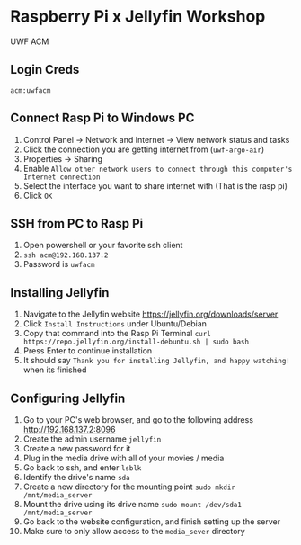 # Raspberry Pi x Jellyfin Workshop
UWF ACM

## Login Creds

`acm:uwfacm`

## Connect Rasp Pi to Windows PC

1. Control Panel -> Network and Internet -> View network status and tasks
2. Click the connection you are getting internet from (`uwf-argo-air`)
3. Properties -> Sharing
4. Enable `Allow other network users to connect through this computer's Internet connection`
5. Select the interface you want to share internet with (That is the rasp pi)
6. Click `OK`

## SSH from PC to Rasp Pi

1. Open powershell or your favorite ssh client
2. `ssh acm@192.168.137.2`
3. Password is `uwfacm`

## Installing Jellyfin

1. Navigate to the Jellyfin website https://jellyfin.org/downloads/server
2. Click `Install Instructions` under Ubuntu/Debian
3. Copy that command into the Rasp Pi Terminal
    `curl https://repo.jellyfin.org/install-debuntu.sh | sudo bash`
4. Press Enter to continue installation
5. It should say `Thank you for installing Jellyfin, and happy watching!` when its finished

## Configuring Jellyfin

1. Go to your PC's web browser, and go to the following address http://192.168.137.2:8096
2. Create the admin username `jellyfin`
3. Create a new password for it
4. Plug in the media drive with all of your movies / media
5. Go back to ssh, and enter `lsblk`
6. Identify the drive's name `sda`
7. Create a new directory for the mounting point `sudo mkdir /mnt/media_server`
8. Mount the drive using its drive name `sudo mount /dev/sda1 /mnt/media_server`
9. Go back to the website configuration, and finish setting up the server
10. Make sure to only allow access to the `media_sever` directory
